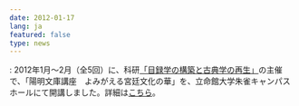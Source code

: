 ```yaml
---
date: 2012-01-17
lang: ja
featured: false
type: news
---
```

: 
2012年1月～2月（全5回）に、科研<a href="http://www.hi.u-tokyo.ac.jp/kodai/kinri-kuge-index.html" target="_blank">「目録学の構築と古典学の再生」</a>の主催で、「陽明文庫講座　よみがえる宮廷文化の華」を、立命館大学朱雀キャンパスホールにて開講しました。詳細は<a href="http://www.ritsumei.jp/topics_pdf/admin_9d7d29425f5f91192be8d5ac76a1420f_1324363746_.pdf" target="_blank">こちら</a>。
